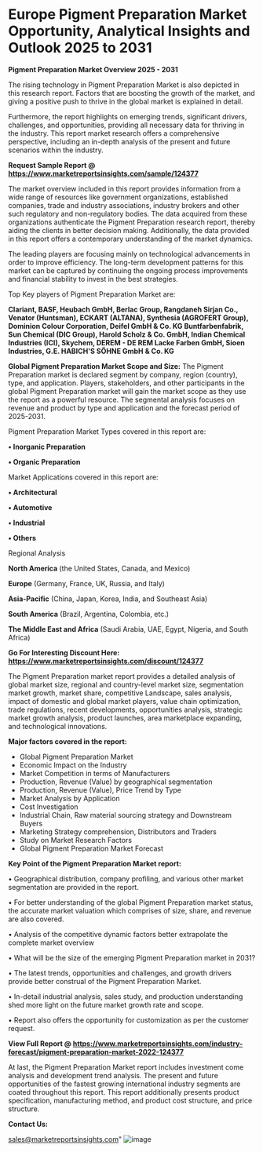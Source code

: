 # Europe Pigment Preparation Market Opportunity, Analytical Insights and Outlook 2025 to 2031

<Strong> Pigment Preparation Market Overview 2025 - 2031</strong>

The rising technology in Pigment Preparation Market is also depicted in this research report. Factors that are boosting the growth of the market, and giving a positive push to thrive in the global market is explained in detail.

Furthermore, the report highlights on emerging trends, significant drivers, challenges, and opportunities, providing all necessary data for thriving in the industry. This report market research offers a comprehensive perspective, including an in-depth analysis of the present and future scenarios within the industry.

<strong>Request Sample Report @ <a href=https://www.marketreportsinsights.com/sample/124377>https://www.marketreportsinsights.com/sample/124377</a></strong>

The market overview included in this report provides information from a wide range of resources like government organizations, established companies, trade and industry associations, industry brokers and other such regulatory and non-regulatory bodies. The data acquired from these organizations authenticate the Pigment Preparation research report, thereby aiding the clients in better decision making. Additionally, the data provided in this report offers a contemporary understanding of the market dynamics.

The leading players are focusing mainly on technological advancements in order to improve efficiency. The long-term development patterns for this market can be captured by continuing the ongoing process improvements and financial stability to invest in the best strategies.

Top Key players of Pigment Preparation Market are:

<strong>Clariant, BASF, Heubach GmbH, Berlac Group, Rangdaneh Sirjan Co., Venator (Huntsman), ECKART (ALTANA), Synthesia (AGROFERT Group), Dominion Colour Corporation, Deifel GmbH & Co. KG Buntfarbenfabrik, Sun Chemical (DIC Group), Harold Scholz & Co. GmbH, Indian Chemical Industries (ICI), Skychem, DEREM - DE REM Lacke Farben GmbH, Sioen Industries, G.E. HABICH'S SÖHNE GmbH & Co. KG</strong>

<strong><b>Global Pigment Preparation Market Scope and Size:</b></strong>
The Pigment Preparation market is declared segment by company, region (country), type, and application. Players, stakeholders, and other participants in the global Pigment Preparation market will gain the market scope as they use the report as a powerful resource. The segmental analysis focuses on revenue and product by type and application and the forecast period of 2025-2031.

Pigment Preparation Market Types covered in this report are:

<strong>• Inorganic Preparation

• Organic Preparation</strong>

Market Applications covered in this report are:

<strong>• Architectural

• Automotive

• Industrial

• Others</strong> 

Regional Analysis

<strong>North America</strong> (the United States, Canada, and Mexico)

<strong>Europe</strong> (Germany, France, UK, Russia, and Italy)

<strong>Asia-Pacific</strong> (China, Japan, Korea, India, and Southeast Asia)

<strong>South America</strong> (Brazil, Argentina, Colombia, etc.)

<strong>The Middle East and Africa</strong> (Saudi Arabia, UAE, Egypt, Nigeria, and South Africa)

<strong>Go For Interesting Discount Here: <a href=https://www.marketreportsinsights.com/discount/124377>https://www.marketreportsinsights.com/discount/124377</a></strong>

The Pigment Preparation market report provides a detailed analysis of global market size, regional and country-level market size, segmentation market growth, market share, competitive Landscape, sales analysis, impact of domestic and global market players, value chain optimization, trade regulations, recent developments, opportunities analysis, strategic market growth analysis, product launches, area marketplace expanding, and technological innovations.

<strong><b>Major factors covered in the report:</b></strong>
<ul>
  <li>Global Pigment Preparation Market </li>
  <li>Economic Impact on the Industry</li>
  <li>Market Competition in terms of Manufacturers</li>
  <li>Production, Revenue (Value) by geographical segmentation</li>
  <li>Production, Revenue (Value), Price Trend by Type</li>
  <li>Market Analysis by Application</li>
  <li>Cost Investigation</li>
  <li>Industrial Chain, Raw material sourcing strategy and Downstream Buyers</li>
  <li>Marketing Strategy comprehension, Distributors and Traders</li>
  <li>Study on Market Research Factors</li>
  <li>Global Pigment Preparation Market Forecast</li>
</ul>

<strong><b>Key Point of the Pigment Preparation Market report:</b></strong>

• Geographical distribution, company profiling, and various other market segmentation are provided in the report.

• For better understanding of the global Pigment Preparation market status, the accurate market valuation which comprises of size, share, and revenue are also covered.

• Analysis of the competitive dynamic factors better extrapolate the complete market overview

• What will be the size of the emerging Pigment Preparation market in 2031?

• The latest trends, opportunities and challenges, and growth drivers provide better construal of the Pigment Preparation Market.

• In-detail industrial analysis, sales study, and production understanding shed more light on the future market growth rate and scope.

• Report also offers the opportunity for customization as per the customer request.

<strong><b>View Full Report @ <a href=https://www.marketreportsinsights.com/industry-forecast/pigment-preparation-market-2022-124377>https://www.marketreportsinsights.com/industry-forecast/pigment-preparation-market-2022-124377</a></b></strong>


At last, the Pigment Preparation Market report includes investment come analysis and development trend analysis. The present and future opportunities of the fastest growing international industry segments are coated throughout this report. This report additionally presents product specification, manufacturing method, and product cost structure, and price structure.

<strong>Contact Us:</strong>

sales@marketreportsinsights.com"
![image](https://github.com/user-attachments/assets/a3d75a6d-e495-4f2c-8a63-0588f8778af3)
